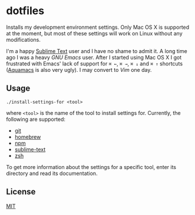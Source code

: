 # dotfiles

Installs my development environment settings. Only Mac OS X is supported at the moment, but most of these settings will work on Linux without any modifications.

I'm a happy [Sublime Text](http://www.sublimetext.com) user and I have no shame to admit it. A long time ago I was a heavy *GNU Emacs* user. After I started using Mac OS X I got frustrated with Emacs' lack of support for `⌘ ←`, `⌘ →`, `⌘ ↓` and `⌘ ↑` shortcuts ([Aquamacs](http://aquamacs.org) is also very ugly). I may convert to *Vim* one day.

## Usage

```
./install-settings-for <tool>
```

where `<tool>` is the name of the tool to install settings for. Currently, the following are supported:

- [git](git/)
- [homebrew](homebrew/)
- [npm](npm/)
- [sublime-text](sublime-text/)
- [zsh](zsh/)

To get more information about the settings for a specific tool, enter its directory and read its documentation.

## License

[MIT](LICENSE)
